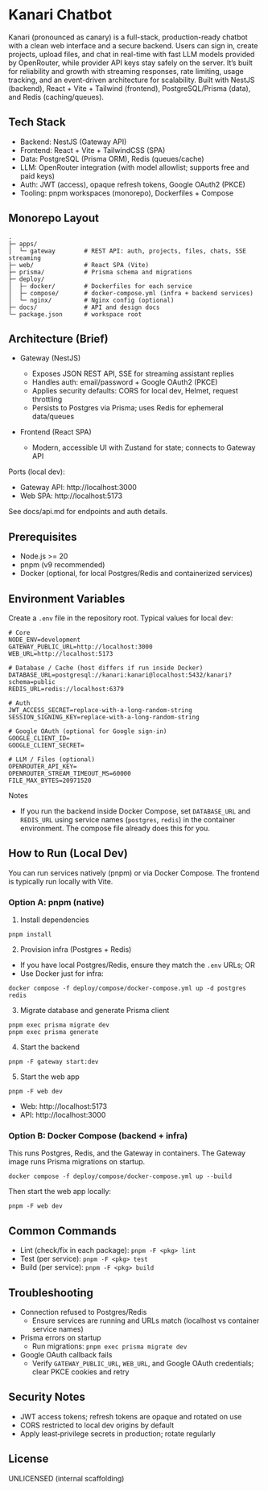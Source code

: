 # Kanari Chatbot

Kanari (pronounced as canary) is a full-stack, production-ready chatbot with a clean web interface and a secure backend. Users can sign in, create projects, upload files, and chat in real-time with fast LLM models provided by OpenRouter, while provider API keys stay safely on the server. It’s built for reliability and growth with streaming responses, rate limiting, usage tracking, and an event-driven architecture for scalability.
Built with NestJS (backend), React + Vite + Tailwind (frontend), PostgreSQL/Prisma (data), and Redis (caching/queues). 

## Tech Stack

- Backend: NestJS (Gateway API)
- Frontend: React + Vite + TailwindCSS (SPA)
- Data: PostgreSQL (Prisma ORM), Redis (queues/cache)
- LLM: OpenRouter integration (with model allowlist; supports free and paid keys)
- Auth: JWT (access), opaque refresh tokens, Google OAuth2 (PKCE)
- Tooling: pnpm workspaces (monorepo), Dockerfiles + Compose

## Monorepo Layout

```
.
├─ apps/
│  └─ gateway        # REST API: auth, projects, files, chats, SSE streaming
├─ web/              # React SPA (Vite)
├─ prisma/           # Prisma schema and migrations
├─ deploy/
│  ├─ docker/        # Dockerfiles for each service
│  ├─ compose/       # docker-compose.yml (infra + backend services)
│  └─ nginx/         # Nginx config (optional)
├─ docs/             # API and design docs
└─ package.json      # workspace root
```

## Architecture (Brief)

- Gateway (NestJS)
  - Exposes JSON REST API, SSE for streaming assistant replies
  - Handles auth: email/password + Google OAuth2 (PKCE)
  - Applies security defaults: CORS for local dev, Helmet, request throttling
  - Persists to Postgres via Prisma; uses Redis for ephemeral data/queues

- Frontend (React SPA)
  - Modern, accessible UI with Zustand for state; connects to Gateway API

Ports (local dev):

- Gateway API: http://localhost:3000
- Web SPA: http://localhost:5173

See docs/api.md for endpoints and auth details.

## Prerequisites

- Node.js >= 20
- pnpm (v9 recommended)
- Docker (optional, for local Postgres/Redis and containerized services)

## Environment Variables

Create a `.env` file in the repository root. Typical values for local dev:

```
# Core
NODE_ENV=development
GATEWAY_PUBLIC_URL=http://localhost:3000
WEB_URL=http://localhost:5173

# Database / Cache (host differs if run inside Docker)
DATABASE_URL=postgresql://kanari:kanari@localhost:5432/kanari?schema=public
REDIS_URL=redis://localhost:6379

# Auth
JWT_ACCESS_SECRET=replace-with-a-long-random-string
SESSION_SIGNING_KEY=replace-with-a-long-random-string

# Google OAuth (optional for Google sign‑in)
GOOGLE_CLIENT_ID=
GOOGLE_CLIENT_SECRET=

# LLM / Files (optional)
OPENROUTER_API_KEY=
OPENROUTER_STREAM_TIMEOUT_MS=60000
FILE_MAX_BYTES=20971520
```

Notes

- If you run the backend inside Docker Compose, set `DATABASE_URL` and `REDIS_URL` using service names (`postgres`, `redis`) in the container environment. The compose file already does this for you.

## How to Run (Local Dev)

You can run services natively (pnpm) or via Docker Compose. The frontend is typically run locally with Vite.

### Option A: pnpm (native)

1. Install dependencies

```
pnpm install
```

2. Provision infra (Postgres + Redis)

- If you have local Postgres/Redis, ensure they match the `.env` URLs; OR
- Use Docker just for infra:

```
docker compose -f deploy/compose/docker-compose.yml up -d postgres redis
```

3. Migrate database and generate Prisma client

```
pnpm exec prisma migrate dev
pnpm exec prisma generate
```

4. Start the backend

```
pnpm -F gateway start:dev
```

5. Start the web app

```
pnpm -F web dev
```

- Web: http://localhost:5173
- API: http://localhost:3000

### Option B: Docker Compose (backend + infra)

This runs Postgres, Redis, and the Gateway in containers. The Gateway image runs Prisma migrations on startup.

```
docker compose -f deploy/compose/docker-compose.yml up --build
```

Then start the web app locally:

```
pnpm -F web dev
```

## Common Commands

- Lint (check/fix in each package): `pnpm -F <pkg> lint`
- Test (per service): `pnpm -F <pkg> test`
- Build (per service): `pnpm -F <pkg> build`

## Troubleshooting

- Connection refused to Postgres/Redis
  - Ensure services are running and URLs match (localhost vs container service names)
- Prisma errors on startup
  - Run migrations: `pnpm exec prisma migrate dev`
- Google OAuth callback fails
  - Verify `GATEWAY_PUBLIC_URL`, `WEB_URL`, and Google OAuth credentials; clear PKCE cookies and retry

## Security Notes

- JWT access tokens; refresh tokens are opaque and rotated on use
- CORS restricted to local dev origins by default
- Apply least‑privilege secrets in production; rotate regularly

## License

UNLICENSED (internal scaffolding)
